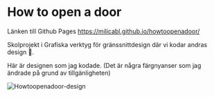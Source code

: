 # How to open a door

Länken till Github Pages
https://milicabl.github.io/howtoopenadoor/

Skolprojekt i Grafiska verktyg för gränssnittdesign där vi kodar andras design 🎨.

Här är designen som jag kodade.
(Det är några färgnyanser som jag ändrade på grund av tillgänligheten)

![Howtoopenadoor-design](https://user-images.githubusercontent.com/93880377/193276349-c2d97c1f-9c6d-4f7c-944c-7e6d1bc22957.png)
